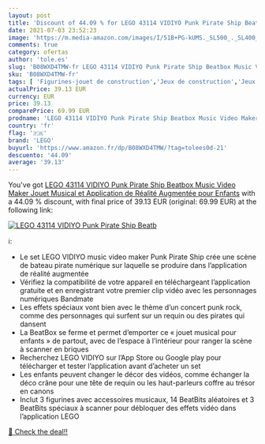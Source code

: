 ```yaml
---
layout: post
title: 'Discount of 44.09 % for LEGO 43114 VIDIYO Punk Pirate Ship Beatb'
date: 2021-07-03 23:52:23
image: 'https://m.media-amazon.com/images/I/51B+PG-kUMS._SL500_._SL400_.jpg'
comments: true
category: ofertas
author: 'tole.es'
slug: 'B08WXD4TMW-fr LEGO 43114 VIDIYO Punk Pirate Ship Beatbox Music Video...'
sku: 'B08WXD4TMW-fr'
tags: [ 'Figurines-jouet de construction','Jeux de construction','Jeux et Jouets','Jeux et jouets','lego', ]
actualPrice: 39.13 EUR
currency: EUR
price: 39.13
comparePrice: 69.99 EUR
prodname: 'LEGO 43114 VIDIYO Punk Pirate Ship Beatbox Music Video Maker  Jouet Musical et Application de Réalité Augmentée pour Enfants'
country: 'fr'
flag: '🇫🇷'
brand: 'LEGO'
buyurl: 'https://www.amazon.fr/dp/B08WXD4TMW/?tag=tolees0d-21'
descuento: '44.09'
average: '39.13'
---
```


You've got [LEGO 43114 VIDIYO Punk Pirate Ship Beatbox Music Video Maker  Jouet Musical et Application de Réalité Augmentée pour Enfants](https://www.amazon.fr/dp/B08WXD4TMW/?tag=tolees0d-21) with a  44.09 % discount, with final price of 39.13 EUR (original: 69.99 EUR) at the following link:

[![LEGO 43114 VIDIYO Punk Pirate Ship Beatb](https://m.media-amazon.com/images/I/51B+PG-kUMS._SL500_._SL400_.jpg)](https://www.amazon.fr/dp/B08WXD4TMW/?tag=tolees0d-21)

ℹ️:

- Le set LEGO VIDIYO music video maker Punk Pirate Ship crée une scène de bateau pirate numérique sur laquelle se produire dans l’application de réalité augmentée
- Vérifiez la compatibilité de votre appareil en téléchargeant l’application gratuite et en enregistrant votre premier clip vidéo avec les personnages numériques Bandmate
- Les effets spéciaux vont bien avec le thème d’un concert punk rock, comme des personnages qui surfent sur un requin ou des pirates qui dansent
- La BeatBox se ferme et permet d’emporter ce « jouet musical pour enfants » de partout, avec de l’espace à l’intérieur pour ranger la scène à scanner en briques
- Recherchez LEGO VIDIYO sur l’App Store ou Google play pour télécharger et tester l’application avant d’acheter un set
- Les enfants peuvent changer le décor des vidéos, comme échanger la déco crâne pour une tête de requin ou les haut-parleurs coffre au trésor en canons
- Inclut 3 figurines avec accessoires musicaux, 14 BeatBits aléatoires et 3 BeatBits spéciaux à scanner pour débloquer des effets vidéo dans l’application LEGO

[🛒 Check the deal!!](https://www.amazon.fr/dp/B08WXD4TMW/?tag=tolees0d-21)
